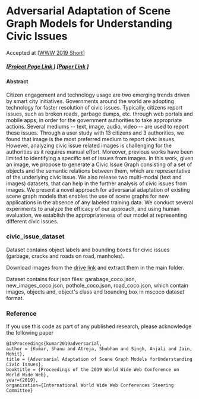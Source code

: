 # Adversarial Adaptation of Scene Graph Models for Understanding Civic Issues

Accepted at [[WWW 2019 Short](https://www2019.thewebconf.org)]

#####  [[Project  Page Link ]](https://sshanu.github.io/civic_issue_dataset/)     [[Paper Link ]](https://homes.cs.washington.edu/~mohitj/pdfs/c26-www-2019.pdf)

#### Abstract 
Citizen engagement and technology usage are two emerging trends driven by smart city initiatives. Governments around the world are adopting technology for faster resolution of civic issues. Typically, citizens report issues, such as broken roads, garbage dumps, etc. through web portals and mobile apps, in order for the government authorities to take appropriate actions. Several mediums -- text, image, audio, video -- are used to report these issues. Through a user study with 13 citizens and 3 authorities, we found that image is the most preferred medium to report civic issues. However, analyzing civic issue related images is challenging for the authorities as it requires manual effort. Moreover, previous works have been limited to identifying a specific set of issues from images. In this work, given an image, we propose to generate a Civic Issue Graph consisting of a set of objects and the semantic relations between them, which are representative of the underlying civic issue. We also release two multi-modal (text and images) datasets, that can help in the further analysis of civic issues from images. We present a novel approach for adversarial adaptation of existing scene graph models that enables the use of scene graphs for new applications in the absence of any labeled training data. We conduct several experiments to analyze the efficacy of our approach, and using human evaluation, we establish the appropriateness of our model at representing different civic issues.


### civic_issue_dataset

Dataset contains object labels and bounding boxes for civic issues (garbage, cracks and roads on road, manholes).

Download images from the [drive link](https://drive.google.com/open?id=1fvXn-SHSCu5jY4LPy79jeSdWrMhPkYPo) and extract them in the main folder.

Dataset contains four json files: garabage_coco.json, new_images_coco.json, pothole_coco.json, road_coco.json, which contain images, objects and, object's class and bounding box in mscoco dataset format.


### Reference

If you use this code as part of any published research, please acknowledge the following paper

```
@InProceedings{kumar2019adversarial,
author = {Kumar, Shanu and Atreja, Shubham and Singh, Anjali and Jain, Mohit},
title = {Adversarial Adaptation of Scene Graph Models forUnderstanding Civic Issues},
booktitle = {Proceedings of the 2019 World Wide Web Conference on World Wide Web},
year={2019},
organization={International World Wide Web Conferences Steering Committee}
```
